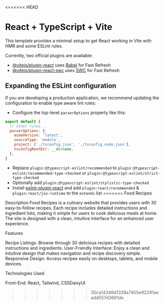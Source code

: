<<<<<<< HEAD
# React + TypeScript + Vite

This template provides a minimal setup to get React working in Vite with HMR and some ESLint rules.

Currently, two official plugins are available:

- [@vitejs/plugin-react](https://github.com/vitejs/vite-plugin-react/blob/main/packages/plugin-react/README.md) uses [Babel](https://babeljs.io/) for Fast Refresh
- [@vitejs/plugin-react-swc](https://github.com/vitejs/vite-plugin-react-swc) uses [SWC](https://swc.rs/) for Fast Refresh

## Expanding the ESLint configuration

If you are developing a production application, we recommend updating the configuration to enable type aware lint rules:

- Configure the top-level `parserOptions` property like this:

```js
export default {
  // other rules...
  parserOptions: {
    ecmaVersion: 'latest',
    sourceType: 'module',
    project: ['./tsconfig.json', './tsconfig.node.json'],
    tsconfigRootDir: __dirname,
  },
}
```

- Replace `plugin:@typescript-eslint/recommended` to `plugin:@typescript-eslint/recommended-type-checked` or `plugin:@typescript-eslint/strict-type-checked`
- Optionally add `plugin:@typescript-eslint/stylistic-type-checked`
- Install [eslint-plugin-react](https://github.com/jsx-eslint/eslint-plugin-react) and add `plugin:react/recommended` & `plugin:react/jsx-runtime` to the `extends` list
=======
Food Recipes

Description
Food Recipes is a culinary website that provides users with 30 easy-to-follow recipes. Each recipe includes detailed instructions and ingredient lists,
making it simple for users to cook delicious meals at home. The site is designed with a clean, intuitive interface for an enhanced user experience.

Features

Recipe Listings: Browse through 30 delicious recipes with detailed instructions and ingredients.
User-Friendly Interface: Enjoy a clean and intuitive design that makes navigation and recipe discovery simple.
Responsive Design: Access recipes easily on desktops, tablets, and mobile devices.

Technologies Used

Front-End: React, Tailwind, CSSDaisyUI
>>>>>>> 30ca14346d1338a7405e92291aeadd557d3661de
